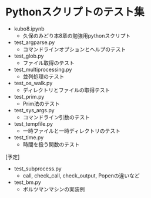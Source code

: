 # Pythonスクリプトのテスト集

* kubo8.ipynb
	* 久保のみどり本8章の勉強用pythonスクリプト
* test_argparse.py
	* コマンドラインオプションとヘルプのテスト
* test_glob.py
	* ファイル取得のテスト
* test_multiprocessing.py
	* 並列処理のテスト
* test_os_walk.py
	* ディレクトリとファイルの取得テスト
* test_prim.py
	* Prim法のテスト
* test_sys_args.py
	* コマンドライン引数のテスト
* test_tempfile.py
	* 一時ファイルと一時ディレクトリのテスト
* test_time.py
	* 時間を扱う関数のテスト


[予定]
* test_subprocess.py
	* call, check_call, check_output, Popenの違いなど
* test_bm.py
	* ボルツマンマシンの実装例
